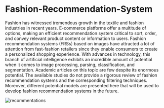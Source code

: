 # Fashion-Recommendation-System
Fashion has witnessed tremendous growth in the textile and fashion industries in recent years. E-commerce platforms offer a multitude of options, making an efficient recommendation system critical to sort, order, and convey relevant product content or information to users. Fashion recommendation systems (FRSs) based on images have attracted a lot of attention from fast-fashion retailers since they enable consumers to create a personalized shopping experience. With advances in technology, this branch of artificial intelligence exhibits an incredible amount of potential when it comes to image processing, parsing, classification, and segmentation. Academic articles on this topic are few despite its enormous potential. The available studies do not provide a rigorous review of fashion recommendation systems and the corresponding filtering techniques.  Moreover, different potential models are presented here that will be used to develop fashion recommendation systems in the future.

![recommentations](https://user-images.githubusercontent.com/98582208/156385558-77f3eaee-d85e-41e4-bc5b-bd6e699dbf9a.PNG)
